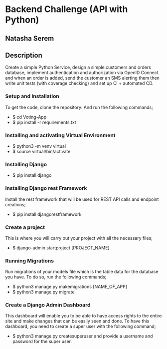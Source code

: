 # Backend Challenge (API with Python)

## Natasha Serem

## Description
Create a simple Python Service, design a simple customers and orders database, implement authentication and authorization via OpenID Connect and when an order is added, send the customer an SMS alerting them then write unit tests (with coverage checking) and set up CI + automated CD.

### Setup and Installation
To get the code, clone the repository: And run the following commands;

- $ cd Voting-App 
- $ pip install -r requirements.txt

### Installing and activating Virtual Environment
- $ python3 -m venv virtual 
- $ source virtual/bin/activate

### Installing Django
- $ pip install django

### Installing Django rest Framework
Install the rest framework that will be used for REST API calls and endpoint creations;
- $ pip install djangorestframework

### Create a project
This is where you will carry out your project with all the necessary files;
- $ django-admin startproject [PROJECT_NAME]

### Running Migrations
Run migrations of your models file which is the table data for the database you have. To do so, run the following commands;
- $ python3 manage.py makemigrations [NAME_OF_APP]
- $ python3 manage.py migrate

### Create a Django Admin Dashboard
This dashboard will enable you to be able to have access rights to the entire site and make changes that can be easily seen and done. To have this dashboard, you need to create a super user with the following command;
- $ python3 manage.py createsuperuser
and provide a username and password for the super user.

